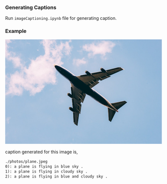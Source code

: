 ### Generating Captions
Run ```imageCaptioning.ipynb``` file for generating caption.


### Example
![plane.jpeg](photos/plane.jpeg)

caption generated for this image is,
```
./photos/plane.jpeg
0): a plane is flying in blue sky .
1): a plane is flying in cloudy sky .
2): a plane is flying in blue and cloudy sky .
``` 
